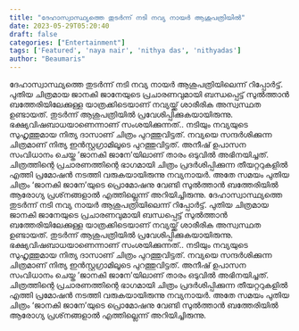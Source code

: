 ```yaml
---
title: "ദേഹാസ്വാസ്ഥ്യത്തെ തുടർന്ന് നടി നവ്യ നായർ ആശുപത്രിയിൽ"
date: 2023-05-29T05:20:40
draft: false
categories: ["Entertainment"]
tags: ['Featured', 'naya nair', 'nithya das', 'nithyadas']
author: "Beaumaris"
---
```


ദേഹാസ്വാസ്ഥ്യത്തെ തുടർന്ന് നടി നവ്യ നായർ ആശുപത്രിയിലെന്ന് റിപ്പോർട്ട്. പുതിയ ചിത്രമായ ജാനകി ജാനേയുടെ പ്രചാരണവുമായി ബന്ധപ്പെട്ട് സുൽത്താൻ ബത്തേരിയിലേക്കുള്ള യാത്രക്കിടെയാണ് നവ്യയ്ക്ക് ശാരീരിക അസ്വസ്ഥത ഉണ്ടായത്. തുടർന്ന് ആശുപത്രിയിൽ പ്രവേശിപ്പിക്കുകയായിരുന്നു. ഭക്ഷ്യവിഷബാധയാണെന്നാണ് സംശയിക്കുന്നത്.. നടിയും നവ്യയുടെ സുഹൃത്തുമായ നിത്യ ദാസാണ് ചിത്രം പുറത്തുവിട്ടത്. നവ്യയെ സന്ദർശിക്കുന്ന ചിത്രമാണ് നിത്യ ഇൻസ്റ്റ​ഗ്രാമിലൂടെ പുറത്തുവിട്ടത്. അനീഷ് ഉപാസന സംവിധാനം ചെയ്ത ’ജാനകി ജാനേ’യിലാണ് താരം ഒടുവിൽ അഭിനയിച്ചത്. ചിത്രത്തിന്റെ പ്രചാരണത്തിന്റെ ഭാഗമായി ചിത്രം പ്രദർശിപ്പിക്കുന്ന തീയറ്ററുകളിൽ എത്തി പ്രമോഷൻ നടത്തി വരുകയായിരുന്നു നവ്യനായർ. അതേ സമയം പുതിയ ചിത്രം ‘ജാനകി ജാനേ’യുടെ പ്രൊമോഷനു വേണ്ടി സുൽത്താൻ ബത്തേരിയിൽ ആരോഗ്യ പ്രശ്‌നങ്ങളാൽ എത്തില്ലെന്ന് അറിയിച്ചിരുന്നു.
ദേഹാസ്വാസ്ഥ്യത്തെ തുടർന്ന് നടി നവ്യ നായർ ആശുപത്രിയിലെന്ന് റിപ്പോർട്ട്. പുതിയ ചിത്രമായ ജാനകി ജാനേയുടെ പ്രചാരണവുമായി ബന്ധപ്പെട്ട് സുൽത്താൻ ബത്തേരിയിലേക്കുള്ള യാത്രക്കിടെയാണ് നവ്യയ്ക്ക് ശാരീരിക അസ്വസ്ഥത ഉണ്ടായത്. തുടർന്ന് ആശുപത്രിയിൽ പ്രവേശിപ്പിക്കുകയായിരുന്നു. ഭക്ഷ്യവിഷബാധയാണെന്നാണ് സംശയിക്കുന്നത്.. നടിയും നവ്യയുടെ സുഹൃത്തുമായ നിത്യ ദാസാണ് ചിത്രം പുറത്തുവിട്ടത്. നവ്യയെ സന്ദർശിക്കുന്ന ചിത്രമാണ് നിത്യ ഇൻസ്റ്റ​ഗ്രാമിലൂടെ പുറത്തുവിട്ടത്. അനീഷ് ഉപാസന സംവിധാനം ചെയ്ത ’ജാനകി ജാനേ’യിലാണ് താരം ഒടുവിൽ അഭിനയിച്ചത്. ചിത്രത്തിന്റെ പ്രചാരണത്തിന്റെ ഭാഗമായി ചിത്രം പ്രദർശിപ്പിക്കുന്ന തീയറ്ററുകളിൽ എത്തി പ്രമോഷൻ നടത്തി വരുകയായിരുന്നു നവ്യനായർ. അതേ സമയം പുതിയ ചിത്രം ‘ജാനകി ജാനേ’യുടെ പ്രൊമോഷനു വേണ്ടി സുൽത്താൻ ബത്തേരിയിൽ ആരോഗ്യ പ്രശ്‌നങ്ങളാൽ എത്തില്ലെന്ന് അറിയിച്ചിരുന്നു.
